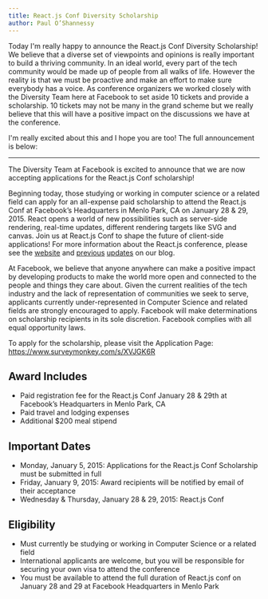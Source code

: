 ```yaml
---
title: React.js Conf Diversity Scholarship
author: Paul O’Shannessy
---
```


Today I'm really happy to announce the React.js Conf Diversity Scholarship! We believe that a diverse set of viewpoints and opinions is really important to build a thriving community. In an ideal world, every part of the tech community would be made up of people from all walks of life. However the reality is that we must be proactive and make an effort to make sure everybody has a voice. As conference organizers we worked closely with the Diversity Team here at Facebook to set aside 10 tickets and provide a scholarship. 10 tickets may not be many in the grand scheme but we really believe that this will have a positive impact on the discussions we have at the conference.

I'm really excited about this and I hope you are too! The full announcement is below:

- - -

The Diversity Team at Facebook is excited to announce that we are now accepting applications for the React.js Conf scholarship!

Beginning today, those studying or working in computer science or a related field can apply for an all-expense paid scholarship to attend the React.js Conf at Facebook’s Headquarters in Menlo Park, CA on January 28 & 29, 2015. React opens a world of new possibilities such as server-side rendering, real-time updates, different rendering targets like SVG and canvas. Join us at React.js Conf to shape the future of client-side applications! For more information about the React.js conference, please see the [website](http://conf.reactjs.com/) and [previous](/react/blog/2014/10/27/react-js-conf.html) [updates](/react/blog/2014/11/24/react-js-conf-updates.html) on our blog.

At Facebook, we believe that anyone anywhere can make a positive impact by developing products to make the world more open and connected to the people and things they care about. Given the current realities of the tech industry and the lack of representation of communities we seek to serve, applicants currently under-represented in Computer Science and related fields are strongly encouraged to apply.
Facebook will make determinations on scholarship recipients in its sole discretion. Facebook complies with all equal opportunity laws.

To apply for the scholarship, please visit the Application Page: <https://www.surveymonkey.com/s/XVJGK6R>

## Award Includes

* Paid registration fee for the React.js Conf January 28 & 29th at Facebook’s Headquarters in Menlo Park, CA
* Paid travel and lodging expenses
* Additional $200 meal stipend

## Important Dates

* Monday, January 5, 2015: Applications for the React.js Conf Scholarship must be submitted in full
* Friday, January 9, 2015: Award recipients will be notified by email of their acceptance
* Wednesday & Thursday, January 28 & 29, 2015: React.js Conf

## Eligibility

* Must currently be studying or working in Computer Science or a related field
* International applicants are welcome, but you will be responsible for securing your own visa to attend the conference
* You must be available to attend the full duration of React.js conf on January 28 and 29 at Facebook Headquarters in Menlo Park
